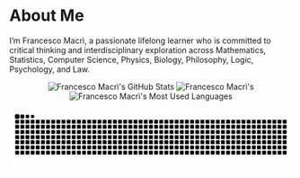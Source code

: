 # About Me

I’m Francesco Macrì, a passionate lifelong learner who is committed to critical thinking and interdisciplinary exploration across Mathematics, Statistics, Computer Science, Physics, Biology, Philosophy, Logic, Psychology, and Law.

<div align=center>
      <img width=390 src="https://github-readme-stats.vercel.app/api?username=francescomacri&theme=transparent&count_private=true&show_icons=true&rank_icon=github&locale=en" alt="Francesco Macrì's GitHub Stats" />
      <img width=390 src="https://github-readme-streak-stats.herokuapp.com/?user=francescomacri&theme=transparent&count_private=true&border_radius=10&locale=en" alt="Francesco Macrì's" />
      <img width=325 src="https://github-readme-stats.vercel.app/api/top-langs?username=francescomacri&theme=transparent&layout=donut&hide=css&langs_count=8&border_radius=10&show_icons=true&locale=en" alt="Francesco       Macrì's Most Used Languages" />
</div>

![Snake Animation](https://github.com/francescomacri/francescomacri/blob/manual-run-output/docker/github-contribution-grid-snake-dark.svg)
